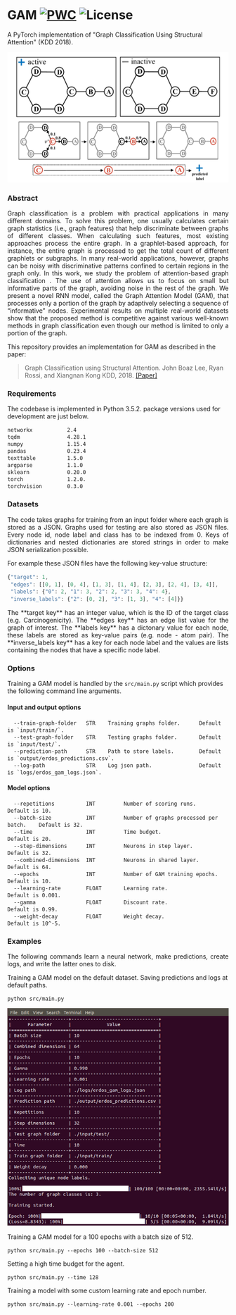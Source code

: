 GAM [![PWC](https://img.shields.io/endpoint.svg?url=https://paperswithcode.com/badge/graph-classification-using-structural/graph-classification-on-hiv-dataset)](https://paperswithcode.com/sota/graph-classification-on-hiv-dataset?p=graph-classification-using-structural) ![License](https://img.shields.io/github/license/benedekrozemberczki/GAM.svg?color=blue&style=plastic)
============================================
A PyTorch implementation of "Graph Classification Using Structural Attention" (KDD 2018).

<div style="text-align:center"><img src ="attention_true.jpg" ,width=600/></div>

### Abstract
<p align="justify">
Graph classification is a problem with practical applications in many different domains. To solve this problem, one usually calculates certain graph statistics (i.e., graph features) that help discriminate between graphs of different classes. When calculating such features, most existing approaches process the entire graph. In a graphlet-based approach, for instance, the entire graph is processed to get the total count of different graphlets or subgraphs. In many real-world applications, however, graphs can be noisy with discriminative patterns confined to certain regions in the graph only. In this work, we study the problem of attention-based graph classification . The use of attention allows us to focus on small but informative parts of the graph, avoiding noise in the rest of the graph. We present a novel RNN model, called the Graph Attention Model (GAM), that processes only a portion of the graph by adaptively selecting a sequence of “informative” nodes. Experimental results on multiple real-world datasets show that the proposed method is competitive against various well-known methods in graph classification even though our method is limited to only a portion of the graph.</p>

This repository provides an implementation for GAM as described in the paper:

> Graph Classification using Structural Attention.
> John Boaz Lee, Ryan Rossi, and Xiangnan Kong
> KDD, 2018.
> [[Paper]](http://ryanrossi.com/pubs/KDD18-graph-attention-model.pdf)


### Requirements

The codebase is implemented in Python 3.5.2. package versions used for development are just below.
```
networkx           2.4
tqdm               4.28.1
numpy              1.15.4
pandas             0.23.4
texttable          1.5.0
argparse           1.1.0
sklearn            0.20.0
torch              1.2.0.
torchvision        0.3.0
```
### Datasets
<p align="justify">
The code takes graphs for training from an input folder where each graph is stored as a JSON. Graphs used for testing are also stored as JSON files. Every node id, node label and class has to be indexed from 0. Keys of dictionaries and nested dictionaries are stored strings in order to make JSON serialization possible.</p>

For example these JSON files have the following key-value structure:

```javascript
{"target": 1,
 "edges": [[0, 1], [0, 4], [1, 3], [1, 4], [2, 3], [2, 4], [3, 4]],
 "labels": {"0": 2, "1": 3, "2": 2, "3": 3, "4": 4},
 "inverse_labels": {"2": [0, 2], "3": [1, 3], "4": [4]}}
```
<p align="justify">
The **target key** has an integer value, which is the ID of the target class (e.g. Carcinogenicity). The **edges key** has an edge list value for the graph of interest. The **labels key** has a dictonary value for each node, these labels are stored as key-value pairs (e.g. node - atom pair). The **inverse_labels key** has a key for each node label and the values are lists containing the nodes that have a specific node label.</p>

### Options

Training a GAM model is handled by the `src/main.py` script which provides the following command line arguments.

#### Input and output options

```
  --train-graph-folder   STR    Training graphs folder.      Default is `input/train/`.
  --test-graph-folder    STR    Testing graphs folder.       Default is `input/test/`.
  --prediction-path      STR    Path to store labels.        Default is `output/erdos_predictions.csv`.
  --log-path             STR    Log json path.               Default is `logs/erdos_gam_logs.json`. 
```

#### Model options

```
  --repetitions          INT         Number of scoring runs.                  Default is 10. 
  --batch-size           INT         Number of graphs processed per batch.    Default is 32. 
  --time                 INT         Time budget.                             Default is 20. 
  --step-dimensions      INT         Neurons in step layer.                   Default is 32. 
  --combined-dimensions  INT         Neurons in shared layer.                 Default is 64. 
  --epochs               INT         Number of GAM training epochs.           Default is 10. 
  --learning-rate        FLOAT       Learning rate.                           Default is 0.001.
  --gamma                FLOAT       Discount rate.                           Default is 0.99. 
  --weight-decay         FLOAT       Weight decay.                            Default is 10^-5. 
```

### Examples
<p align="justify">
The following commands learn a neural network, make predictions, create logs, and write the latter ones to disk.

Training a GAM model on the default dataset. Saving predictions and logs at default paths.</p>
```
python src/main.py
```
<p align="center">
<img style="float: center;" src="gam_running.jpg">
</p>

Training a GAM model for a 100 epochs with a batch size of 512.
```
python src/main.py --epochs 100 --batch-size 512
```
Setting a high time budget for the agent.
```
python src/main.py --time 128
```
Training a model with some custom learning rate and epoch number.
```
python src/main.py --learning-rate 0.001 --epochs 200
```
